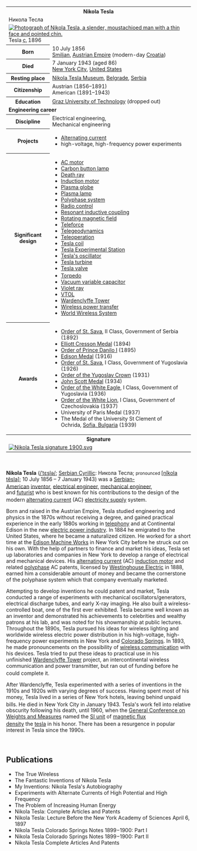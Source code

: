 <table class="infobox biography vcard">
<tbody>
<tr>
<th colspan="2">
<div class="fn">Nikola Tesla</div>
</th>
</tr>
<tr>
<td colspan="2">
<div class="nickname">Никола Тесла</div>
</td>
</tr>
<tr>
<td colspan="2"><a class="image" title="Photograph of Nikola Tesla, a slender, moustachioed man with a thin face and pointed chin." href="220px-N.Tesla.png"><img src="220px-N.Tesla.png" srcset="220px-N.Tesla.png" alt="Photograph of Nikola Tesla, a slender, moustachioed man with a thin face and pointed chin." width="220" height="287" data-file-width="2563" data-file-height="3348" /></a>
<div>Tesla&nbsp;<abbr title="circa">c.</abbr>&thinsp;1896</div>
</td>
</tr>
<tr>
<th scope="row">Born</th>
<td>10 July 1856<br />
<div class="birthplace"><a title="Smiljan" href="https://en.wikipedia.org/wiki/Smiljan">Smiljan</a>,&nbsp;<a title="Austrian Empire" href="https://en.wikipedia.org/wiki/Austrian_Empire">Austrian Empire</a>&nbsp;(modern-day&nbsp;<a title="Croatia" href="https://en.wikipedia.org/wiki/Croatia">Croatia</a>)</div>
</td>
</tr>
<tr>
<th scope="row">Died</th>
<td>7 January 1943&nbsp;(aged&nbsp;86)<br />
<div class="deathplace"><a title="New York City" href="https://en.wikipedia.org/wiki/New_York_City">New York City</a>,&nbsp;<a title="United States" href="https://en.wikipedia.org/wiki/United_States">United States</a></div>
</td>
</tr>
<tr>
<th scope="row">Resting place</th>
<td class="label"><a title="Nikola Tesla Museum" href="https://en.wikipedia.org/wiki/Nikola_Tesla_Museum">Nikola Tesla Museum</a>,&nbsp;<a title="Belgrade" href="https://en.wikipedia.org/wiki/Belgrade">Belgrade</a>,&nbsp;<a title="Serbia" href="https://en.wikipedia.org/wiki/Serbia">Serbia</a></td>
</tr>
<tr>
<th scope="row">Citizenship</th>
<td class="category">Austrian (1856&ndash;1891)<br />American&nbsp;<span class="nowrap">(1891&ndash;1943)</span></td>
</tr>
<tr>
<th scope="row">Education</th>
<td><a title="Graz University of Technology" href="https://en.wikipedia.org/wiki/Graz_University_of_Technology">Graz University of Technology</a>&nbsp;(dropped out)</td>
</tr>
<tr>
<td colspan="2"><strong>Engineering career</strong></td>
</tr>
<tr>
<th scope="row">Discipline</th>
<td class="category">Electrical engineering,<br />Mechanical engineering</td>
</tr>
<tr class="note">
<th scope="row">Projects</th>
<td>
<div class="plainlist">
<ul>
<li><a title="Alternating current" href="https://en.wikipedia.org/wiki/Alternating_current">Alternating current</a></li>
<li>high-voltage, high-frequency power experiments</li>
</ul>
</div>
</td>
</tr>
<tr class="note">
<th scope="row">Significant design</th>
<td>
<div id="NavFrame1" class="NavFrame collapsed">

<div class="plainlist">
<ul>
<li><a title="AC motor" href="https://en.wikipedia.org/wiki/AC_motor">AC motor</a></li>
<li><a title="Carbon button lamp" href="https://en.wikipedia.org/wiki/Carbon_button_lamp">Carbon button lamp</a></li>
<li><a title="Death ray" href="https://en.wikipedia.org/wiki/Death_ray">Death ray</a></li>
<li><a title="Induction motor" href="https://en.wikipedia.org/wiki/Induction_motor">Induction motor</a></li>
<li><a title="Plasma globe" href="https://en.wikipedia.org/wiki/Plasma_globe">Plasma globe</a></li>
<li><a title="Plasma lamp" href="https://en.wikipedia.org/wiki/Plasma_lamp">Plasma lamp</a></li>
<li><a title="Polyphase system" href="https://en.wikipedia.org/wiki/Polyphase_system">Polyphase system</a></li>
<li><a title="Radio control" href="https://en.wikipedia.org/wiki/Radio_control">Radio control</a></li>
<li><a title="Resonant inductive coupling" href="https://en.wikipedia.org/wiki/Resonant_inductive_coupling">Resonant inductive coupling</a></li>
<li><a title="Rotating magnetic field" href="https://en.wikipedia.org/wiki/Rotating_magnetic_field">Rotating magnetic field</a></li>
<li><a title="Teleforce" href="https://en.wikipedia.org/wiki/Teleforce">Teleforce</a></li>
<li><a title="Telegeodynamics" href="https://en.wikipedia.org/wiki/Telegeodynamics">Telegeodynamics</a></li>
<li><a title="Teleoperation" href="https://en.wikipedia.org/wiki/Teleoperation">Teleoperation</a></li>
<li><a title="Tesla coil" href="https://en.wikipedia.org/wiki/Tesla_coil">Tesla coil</a></li>
<li><a title="Tesla Experimental Station" href="https://en.wikipedia.org/wiki/Tesla_Experimental_Station">Tesla Experimental Station</a></li>
<li><a title="Tesla's oscillator" href="https://en.wikipedia.org/wiki/Tesla%27s_oscillator">Tesla's oscillator</a></li>
<li><a title="Tesla turbine" href="https://en.wikipedia.org/wiki/Tesla_turbine">Tesla turbine</a></li>
<li><a title="Tesla valve" href="https://en.wikipedia.org/wiki/Tesla_valve">Tesla valve</a></li>
<li><a title="Torpedo" href="https://en.wikipedia.org/wiki/Torpedo">Torpedo</a><sup id="cite_ref-FOOTNOTEJonnes2004355_1-0" class="reference"></sup></li>
<li><a title="Vacuum variable capacitor" href="https://en.wikipedia.org/wiki/Vacuum_variable_capacitor">Vacuum variable capacitor</a></li>
<li><a title="Violet ray" href="https://en.wikipedia.org/wiki/Violet_ray">Violet ray</a></li>
<li><a title="VTOL" href="https://en.wikipedia.org/wiki/VTOL">VTOL</a></li>
<li><a title="Wardenclyffe Tower" href="https://en.wikipedia.org/wiki/Wardenclyffe_Tower">Wardenclyffe Tower</a></li>
<li><a title="Wireless power transfer" href="https://en.wikipedia.org/wiki/Wireless_power_transfer">Wireless power transfer</a></li>
<li><a title="World Wireless System" href="https://en.wikipedia.org/wiki/World_Wireless_System">World Wireless System</a></li>
</ul>
</div>

</div>
</td>
</tr>
<tr>
<th scope="row">Awards</th>
<td>
<div id="NavFrame2" class="NavFrame collapsed">


<div class="plainlist">
<ul>
<li><a title="Order of St. Sava" href="https://en.wikipedia.org/wiki/Order_of_St._Sava">Order of St. Sava</a>, II Class, Government of Serbia (1892)</li>
<li><a title="Elliott Cresson Medal" href="https://en.wikipedia.org/wiki/Elliott_Cresson_Medal">Elliott Cresson Medal</a>&nbsp;(1894)</li>
<li><a title="Order of Prince Danilo I" href="https://en.wikipedia.org/wiki/Order_of_Prince_Danilo_I">Order of Prince Danilo I</a>&nbsp;(1895)</li>
<li><a class="mw-redirect" title="Edison Medal" href="https://en.wikipedia.org/wiki/Edison_Medal">Edison Medal</a>&nbsp;(1916)</li>
<li><a title="Order of St. Sava" href="https://en.wikipedia.org/wiki/Order_of_St._Sava">Order of St. Sava</a>, I Class, Government of Yugoslavia (1926)</li>
<li><a title="Order of the Yugoslav Crown" href="https://en.wikipedia.org/wiki/Order_of_the_Yugoslav_Crown">Order of the Yugoslav Crown</a>&nbsp;(1931)</li>
<li><a title="John Scott Medal" href="https://en.wikipedia.org/wiki/John_Scott_Medal">John Scott Medal</a>&nbsp;(1934)</li>
<li><a title="Order of the White Eagle (Serbia)" href="https://en.wikipedia.org/wiki/Order_of_the_White_Eagle_(Serbia)">Order of the White Eagle</a>, I Class, Government of Yugoslavia (1936)</li>
<li><a title="Order of the White Lion" href="https://en.wikipedia.org/wiki/Order_of_the_White_Lion">Order of the White Lion</a>, I Class, Government of Czechoslovakia (1937)</li>
<li>University of Paris Medal (1937)</li>
<li>The Medal of the University St Clement of Ochrida,&nbsp;<a class="mw-redirect" title="Sofia, Bulgaria" href="https://en.wikipedia.org/wiki/Sofia,_Bulgaria">Sofia, Bulgaria</a>&nbsp;(1939)</li>
</ul>
</div>

</div>
</td>
</tr>
<tr>
<th colspan="2">Signature</th>
</tr>
<tr>
<td colspan="2"><a class="image" href="150px-Nikola_Tesla_signature_1900.svg.png"><img src="150px-Nikola_Tesla_signature_1900.svg.png" srcset="150px-Nikola_Tesla_signature_1900.svg.png" alt="Nikola Tesla signature 1900.svg" width="150" height="25" data-file-width="585" data-file-height="98" /></a></td>
</tr>
</tbody>
</table>
</br>

<p><strong>Nikola Tesla</strong>&nbsp;(<span class="rt-commentedText nowrap"><span class="IPA nopopups noexcerpt"><a title="Help:IPA/English" href="https://en.wikipedia.org/wiki/Help:IPA/English">/<span title="/ˈ/: primary stress follows">ˈ</span><span title="'t' in 'tie'">t</span><span title="/ɛ/: 'e' in 'dress'">ɛ</span><span title="'s' in 'sigh'">s</span><span title="'l' in 'lie'">l</span><span title="/ə/: 'a' in 'about'">ə</span>/</a></span></span>;&nbsp;<a title="Serbian Cyrillic alphabet" href="https://en.wikipedia.org/wiki/Serbian_Cyrillic_alphabet">Serbian Cyrillic</a>:&nbsp;<span lang="sr-Cyrl">Никола Тесла</span>;<sup id="cite_ref-2" class="reference"></sup>&nbsp;<small>pronounced&nbsp;</small><span class="IPA" title="Representation in the International Phonetic Alphabet (IPA)"><a title="Help:IPA/Serbo-Croatian" href="https://en.wikipedia.org/wiki/Help:IPA/Serbo-Croatian">[nǐkola t&ecirc;sla]</a></span>;&nbsp;10 July 1856&nbsp;&ndash; 7 January 1943) was a&nbsp;<a class="mw-redirect" title="Serbian-American" href="https://en.wikipedia.org/wiki/Serbian-American">Serbian-American</a><sup id="cite_ref-FOOTNOTEBurgan20099_5-0" class="reference"></sup><sup id="cite_ref-6" class="reference"></sup><sup id="cite_ref-7" class="reference"></sup>&nbsp;<a title="Inventor" href="https://en.wikipedia.org/wiki/Inventor">inventor</a>,&nbsp;<a class="mw-redirect" title="Electrical engineer" href="https://en.wikipedia.org/wiki/Electrical_engineer">electrical engineer</a>,&nbsp;<a title="Mechanical engineering" href="https://en.wikipedia.org/wiki/Mechanical_engineering">mechanical engineer</a>, and&nbsp;<a title="Futurist" href="https://en.wikipedia.org/wiki/Futurist">futurist</a>&nbsp;who is best known for his contributions to the design of the modern&nbsp;<a title="Alternating current" href="https://en.wikipedia.org/wiki/Alternating_current">alternating current</a>&nbsp;(AC)&nbsp;<a class="mw-redirect" title="Electricity supply" href="https://en.wikipedia.org/wiki/Electricity_supply">electricity supply</a>&nbsp;system.<sup id="cite_ref-8" class="reference"></sup></p>
<p>Born and raised in the Austrian Empire, Tesla studied engineering and physics in the 1870s without receiving a degree, and gained practical experience in the early 1880s working in&nbsp;<a title="Telephony" href="https://en.wikipedia.org/wiki/Telephony">telephony</a>&nbsp;and at Continental Edison in the new&nbsp;<a title="Electric power industry" href="https://en.wikipedia.org/wiki/Electric_power_industry">electric power industry</a>. In 1884 he emigrated to the United States, where he became a naturalized citizen. He worked for a short time at the&nbsp;<a title="Edison Machine Works" href="https://en.wikipedia.org/wiki/Edison_Machine_Works">Edison Machine Works</a>&nbsp;in New York City before he struck out on his own. With the help of partners to finance and market his ideas, Tesla set up laboratories and companies in New York to develop a range of electrical and mechanical devices. His&nbsp;<a title="Alternating current" href="https://en.wikipedia.org/wiki/Alternating_current">alternating current</a>&nbsp;(AC)&nbsp;<a title="Induction motor" href="https://en.wikipedia.org/wiki/Induction_motor">induction motor</a>&nbsp;and related&nbsp;<a title="Polyphase system" href="https://en.wikipedia.org/wiki/Polyphase_system">polyphase</a>&nbsp;AC patents, licensed by&nbsp;<a title="Westinghouse Electric Corporation" href="https://en.wikipedia.org/wiki/Westinghouse_Electric_Corporation">Westinghouse Electric</a>&nbsp;in 1888, earned him a considerable amount of money and became the cornerstone of the polyphase system which that company eventually marketed.</p>
<p>Attempting to develop inventions he could patent and market, Tesla conducted a range of experiments with mechanical oscillators/generators, electrical discharge tubes, and early X-ray imaging. He also built a wireless-controlled boat, one of the first ever exhibited. Tesla became well known as an inventor and demonstrated his achievements to celebrities and wealthy patrons at his lab, and was noted for his showmanship at public lectures. Throughout the 1890s, Tesla pursued his ideas for wireless lighting and worldwide wireless electric power distribution in his high-voltage, high-frequency power experiments in New York and&nbsp;<a title="Colorado Springs, Colorado" href="https://en.wikipedia.org/wiki/Colorado_Springs,_Colorado">Colorado Springs</a>. In 1893, he made pronouncements on the possibility of&nbsp;<a class="mw-redirect" title="Wireless communication" href="https://en.wikipedia.org/wiki/Wireless_communication">wireless communication</a>&nbsp;with his devices. Tesla tried to put these ideas to practical use in his unfinished&nbsp;<a title="" href="https://en.wikipedia.org/wiki/Wardenclyffe_Tower">Wardenclyffe Tower</a>&nbsp;project, an intercontinental wireless communication and power transmitter, but ran out of funding before he could complete it.<sup id="cite_ref-tsteslatower_9-0" class="reference"></sup></p>
<p>After Wardenclyffe, Tesla experimented with a series of inventions in the 1910s and 1920s with varying degrees of success. Having spent most of his money, Tesla lived in a series of New York hotels, leaving behind unpaid bills. He died in New York City in January 1943.<sup id="cite_ref-10" class="reference"></sup>&nbsp;Tesla's work fell into relative obscurity following his death, until 1960, when the&nbsp;<a title="General Conference on Weights and Measures" href="https://en.wikipedia.org/wiki/General_Conference_on_Weights_and_Measures">General Conference on Weights and Measures</a>&nbsp;named the&nbsp;<a class="mw-redirect" title="SI unit" href="https://en.wikipedia.org/wiki/SI_unit">SI unit</a>&nbsp;of&nbsp;<a class="mw-redirect" title="Magnetic flux density" href="https://en.wikipedia.org/wiki/Magnetic_flux_density">magnetic flux density</a>&nbsp;the&nbsp;<a title="Tesla (unit)" href="https://en.wikipedia.org/wiki/Tesla_(unit)">tesla</a>&nbsp;in his honor.<sup id="cite_ref-11" class="reference"></sup>&nbsp;There has been a resurgence in popular interest in Tesla since the 1990s.</p>
</br>


<h2> Publications </h2>

<ul>
 <li><a target="_blank" href="https://github.com/manjunath5496/Nikola-Tesla-writings/blob/master/tesla(1).pdf" style="text-decoration:none;">The True Wireless</a></li>
  
<li><a target="_blank" href="https://github.com/manjunath5496/Nikola-Tesla-writings/blob/master/tesla(2).pdf" style="text-decoration:none;">The Fantastic Inventions of Nikola Tesla</a></li>

<li><a target="_blank" href="https://github.com/manjunath5496/Nikola-Tesla-writings/blob/master/tesla(3).pdf" style="text-decoration:none;">My Inventions: Nikola Tesla's Autobiography</a></li>
  
<li><a target="_blank" href="https://github.com/manjunath5496/Nikola-Tesla-writings/blob/master/tesla(4).pdf" style="text-decoration:none;"> Experiments with Alternate Currents of High Potential and High Frequency</a></li>
                               
  <li><a target="_blank" href="https://github.com/manjunath5496/Nikola-Tesla-writings/blob/master/tesla(5).pdf" style="text-decoration:none;"> The Problem of Increasing Human Energy </a></li>   

 <li><a target="_blank" href="https://github.com/manjunath5496/Nikola-Tesla-writings/blob/master/tesla(6).pdf" style="text-decoration:none;">Nikola Tesla: Complete Articles and Patents</a></li>
                <li><a target="_blank" href="https://github.com/manjunath5496/Nikola-Tesla-writings/blob/master/tesla(7).pdf" style="text-decoration:none;">Nikola Tesla: Lecture Before the New York Academy of Sciences April 6, 1897</a></li> 
                
   <li><a target="_blank" href="https://github.com/manjunath5496/Nikola-Tesla-writings/blob/master/tesla(8).pdf" style="text-decoration:none;">Nikola Tesla Colorado Springs Notes 1899&minus;1900: Part I</a></li>
                <li><a target="_blank" href="https://github.com/manjunath5496/Nikola-Tesla-writings/blob/master/tesla(9).pdf" style="text-decoration:none;">Nikola Tesla Colorado Springs Notes 1899&minus;1900: Part II</a></li>               
                
<li><a target="_blank" href="https://github.com/manjunath5496/Nikola-Tesla-writings/blob/master/tesla(10).pdf" style="text-decoration:none;">Nikola Tesla Complete Articles And Patents</a></li>               

</ul>
